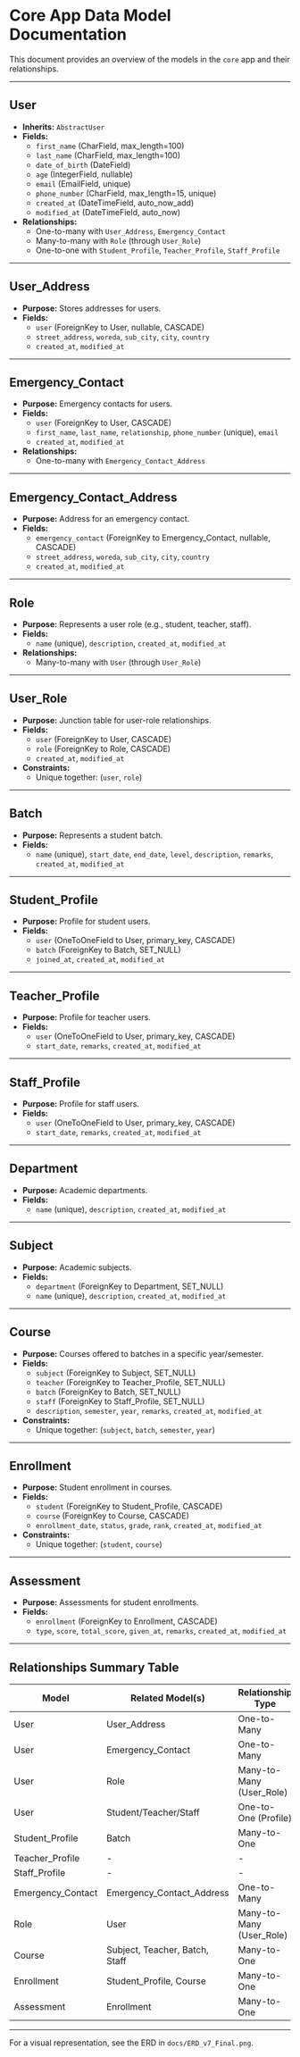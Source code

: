 # Core App Data Model Documentation

This document provides an overview of the models in the `core` app and their relationships.

---

## User
- **Inherits:** `AbstractUser`
- **Fields:**
  - `first_name` (CharField, max_length=100)
  - `last_name` (CharField, max_length=100)
  - `date_of_birth` (DateField)
  - `age` (IntegerField, nullable)
  - `email` (EmailField, unique)
  - `phone_number` (CharField, max_length=15, unique)
  - `created_at` (DateTimeField, auto_now_add)
  - `modified_at` (DateTimeField, auto_now)
- **Relationships:**
  - One-to-many with `User_Address`, `Emergency_Contact`
  - Many-to-many with `Role` (through `User_Role`)
  - One-to-one with `Student_Profile`, `Teacher_Profile`, `Staff_Profile`

---

## User_Address
- **Purpose:** Stores addresses for users.
- **Fields:**
  - `user` (ForeignKey to User, nullable, CASCADE)
  - `street_address`, `woreda`, `sub_city`, `city`, `country`
  - `created_at`, `modified_at`

---

## Emergency_Contact
- **Purpose:** Emergency contacts for users.
- **Fields:**
  - `user` (ForeignKey to User, CASCADE)
  - `first_name`, `last_name`, `relationship`, `phone_number` (unique), `email`
  - `created_at`, `modified_at`
- **Relationships:**
  - One-to-many with `Emergency_Contact_Address`

---

## Emergency_Contact_Address
- **Purpose:** Address for an emergency contact.
- **Fields:**
  - `emergency_contact` (ForeignKey to Emergency_Contact, nullable, CASCADE)
  - `street_address`, `woreda`, `sub_city`, `city`, `country`
  - `created_at`, `modified_at`

---

## Role
- **Purpose:** Represents a user role (e.g., student, teacher, staff).
- **Fields:**
  - `name` (unique), `description`, `created_at`, `modified_at`
- **Relationships:**
  - Many-to-many with `User` (through `User_Role`)

---

## User_Role
- **Purpose:** Junction table for user-role relationships.
- **Fields:**
  - `user` (ForeignKey to User, CASCADE)
  - `role` (ForeignKey to Role, CASCADE)
  - `created_at`, `modified_at`
- **Constraints:**
  - Unique together: (`user`, `role`)

---

## Batch
- **Purpose:** Represents a student batch.
- **Fields:**
  - `name` (unique), `start_date`, `end_date`, `level`, `description`, `remarks`, `created_at`, `modified_at`

---

## Student_Profile
- **Purpose:** Profile for student users.
- **Fields:**
  - `user` (OneToOneField to User, primary_key, CASCADE)
  - `batch` (ForeignKey to Batch, SET_NULL)
  - `joined_at`, `created_at`, `modified_at`

---

## Teacher_Profile
- **Purpose:** Profile for teacher users.
- **Fields:**
  - `user` (OneToOneField to User, primary_key, CASCADE)
  - `start_date`, `remarks`, `created_at`, `modified_at`

---

## Staff_Profile
- **Purpose:** Profile for staff users.
- **Fields:**
  - `user` (OneToOneField to User, primary_key, CASCADE)
  - `start_date`, `remarks`, `created_at`, `modified_at`

---

## Department
- **Purpose:** Academic departments.
- **Fields:**
  - `name` (unique), `description`, `created_at`, `modified_at`

---

## Subject
- **Purpose:** Academic subjects.
- **Fields:**
  - `department` (ForeignKey to Department, SET_NULL)
  - `name` (unique), `description`, `created_at`, `modified_at`

---

## Course
- **Purpose:** Courses offered to batches in a specific year/semester.
- **Fields:**
  - `subject` (ForeignKey to Subject, SET_NULL)
  - `teacher` (ForeignKey to Teacher_Profile, SET_NULL)
  - `batch` (ForeignKey to Batch, SET_NULL)
  - `staff` (ForeignKey to Staff_Profile, SET_NULL)
  - `description`, `semester`, `year`, `remarks`, `created_at`, `modified_at`
- **Constraints:**
  - Unique together: (`subject`, `batch`, `semester`, `year`)

---

## Enrollment
- **Purpose:** Student enrollment in courses.
- **Fields:**
  - `student` (ForeignKey to Student_Profile, CASCADE)
  - `course` (ForeignKey to Course, CASCADE)
  - `enrollment_date`, `status`, `grade`, `rank`, `created_at`, `modified_at`
- **Constraints:**
  - Unique together: (`student`, `course`)

---

## Assessment
- **Purpose:** Assessments for student enrollments.
- **Fields:**
  - `enrollment` (ForeignKey to Enrollment, CASCADE)
  - `type`, `score`, `total_score`, `given_at`, `remarks`, `created_at`, `modified_at`

---

## Relationships Summary Table

| Model                | Related Model(s)         | Relationship Type         |
|----------------------|-------------------------|--------------------------|
| User                 | User_Address            | One-to-Many              |
| User                 | Emergency_Contact       | One-to-Many              |
| User                 | Role                    | Many-to-Many (User_Role) |
| User                 | Student/Teacher/Staff   | One-to-One (Profile)     |
| Student_Profile      | Batch                   | Many-to-One              |
| Teacher_Profile      | -                       | -                        |
| Staff_Profile        | -                       | -                        |
| Emergency_Contact    | Emergency_Contact_Address| One-to-Many             |
| Role                 | User                    | Many-to-Many (User_Role) |
| Course               | Subject, Teacher, Batch, Staff | Many-to-One      |
| Enrollment           | Student_Profile, Course | Many-to-One              |
| Assessment           | Enrollment              | Many-to-One              |

---

For a visual representation, see the ERD in `docs/ERD_v7_Final.png`.
